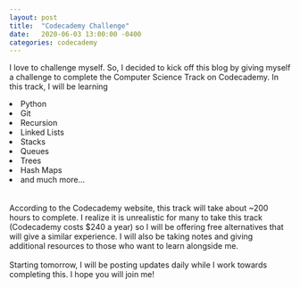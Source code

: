 ```yaml
---
layout: post
title:  "Codecademy Challenge"
date:   2020-06-03 13:00:00 -0400
categories: codecademy
---
```

I love to challenge myself. So, I decided to kick off this blog by giving myself a challenge to complete the Computer Science Track on Codecademy. 
In this track, I will be learning

<u1>
    <li>Python</li>
    <li>Git</li>
    <li>Recursion</li>
    <li>Linked Lists</li>
    <li>Stacks</li>
    <li>Queues</li>
    <li>Trees</li>
    <li>Hash Maps</li>
    <li>and much more...</li>

<br>
<br>
    According to the Codecademy website, this track will take about ~200 hours to complete. I realize it is unrealistic for many to take this track (Codecademy costs $240 a year) so I will be offering free alternatives that will give a similar experience. I will also be taking notes 
and giving additional resources to those who want to learn alongside me. 
<br>
<br>
    Starting tomorrow, I will be posting updates daily while I work towards completing this. I hope you will join me!